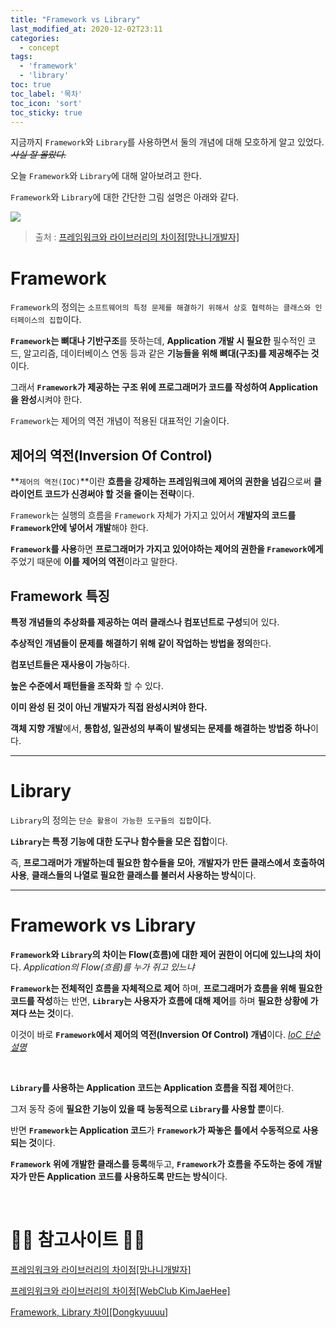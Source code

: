 ```yaml
---
title: "Framework vs Library"
last_modified_at: 2020-12-02T23:11
categories:
  - concept
tags: 
  - 'framework' 
  - 'library'
toc: true
toc_label: '목차'
toc_icon: 'sort'
toc_sticky: true
---
```

지금까지 `Framework`와 `Library`를 사용하면서 둘의 개념에 대해 모호하게 알고 있었다.
_~~사실 잘 몰랐다.~~_ 

오늘 `Framework`와 `Library`에 대해 알아보려고 한다.

`Framework`와 `Library`에 대한 간단한 그림 설명은 아래와 같다.

![](https://images.velog.io/images/gillog/post/2b5baa7c-59b2-442a-8e67-e0aacb1a02cf/998F9D3359FB43CA12.png)

> 출처 : [프레임워크와 라이브러리의 차이점[망나니개발자]](https://mangkyu.tistory.com/4)


# Framework

`Framework`의 정의는 `소프트웨어의 특정 문제를 해결하기 위해서 상호 협력하는 클래스와 인터페이스의 집합`이다.

**`Framework`는 뼈대나 기반구조**를 뜻하는데, **Application 개발 시 필요한** 필수적인 코드, 알고리즘, 데이터베이스 연동 등과 같은 **기능들을 위해 뼈대(구조)를 제공해주는 것**이다. 

그래서 **`Framework`가 제공하는 구조 위에 프로그래머가 코드를 작성하여 Application을 완성**시켜야 한다.

`Framework`는 제어의 역전 개념이 적용된 대표적인 기술이다.

## 제어의 역전(Inversion Of Control)

**`제어의 역전(IOC)`**이란 **흐름을 강제하는 프레임워크에 제어의 권한을 넘김**으로써 **클라이언트 코드가 신경써야 할 것을 줄이는 전략**이다. 

`Framework`는 실행의 흐름을 `Framework` 자체가 가지고 있어서 **개발자의 코드를 `Framework`안에 넣어서 개발**해야 한다. 

**`Framework`를 사용**하면 **프로그래머가 가지고 있어야하는 제어의 권한을 `Framework`에게** 주었기 때문에 **이를 제어의 역전**이라고 말한다.

## Framework 특징

**특정 개념들의 추상화를 제공하는 여러 클래스나 컴포넌트로 구성**되어 있다.

**추상적인 개념들이 문제를 해결하기 위해 같이 작업하는 방법을 정의**한다. 

**컴포넌트들은 재사용이 가능**하다.

**높은 수준에서 패턴들을 조작화** 할 수 있다.

**이미 완성 된 것이 아닌 개발자가 직접 완성시켜야 한다.**

**객체 지향 개발**에서, **통합성, 일관성의 부족이 발생되는 문제를 해결하는 방법중 하나**이다. 

---

# Library


`Library`의 정의는 `단순 활용이 가능한 도구들의 집합`이다.

**`Library`는 특정 기능에 대한 도구나 함수들을 모은 집합**이다. 

즉, **프로그래머가 개발하는데 필요한 함수들을 모아**, **개발자가 만든 클래스에서 호출하여 사용**, **클래스들의 나열로 필요한 클래스를 불러서 사용하는 방식**이다.


---

# Framework vs Library

**`Framework`와 `Library`의 차이는 Flow(흐름)에 대한 제어 권한이 어디에 있느냐의 차이**다.
_Application의 Flow(흐름)를 누가 쥐고 있느냐_

**`Framework`는 전체적인 흐름을 자체적으로 제어** 하며, **프로그래머가 흐름을 위해 필요한 코드를 작성**하는 반면, 
**`Library`는 사용자가 흐름에 대해 제어**를 하며 **필요한 상황에 가져다 쓰는 것**이다. 

이것이 바로 **`Framework`에서 제어의 역전(Inversion Of Control) 개념**이다.
_[IoC 단순 설명](https://velog.io/@gillog/Spring-DIDependency-Injection)_


<br>


**`Library`를 사용하는 Application 코드는 Application 흐름을 직접 제어**한다.  

그저 동작 중에 **필요한 기능이 있을 때** **능동적으로 `Library`를 사용할 뿐**이다. 

반면 **`Framework`**는** Application 코드**가 **`Framework`가 짜놓은 틀에서 수동적으로 사용되는 것**이다. 


**`Framework` 위에 개발한 클래스를 등록**해두고, **`Framework`가 흐름을 주도하는 중에 개발자가 만든 Application 코드를 사용하도록 만드는 방식**이다.


<br>

# 🙆‍♂️ 참고사이트 🙇‍♂️


[프레임워크와 라이브러리의 차이점[망나니개발자]](https://mangkyu.tistory.com/4)

[프레임워크와 라이브러리의 차이점[WebClub KimJaeHee]](https://webclub.tistory.com/458)

[Framework, Library 차이[Dongkyuuuu]](https://hang95-coding.tistory.com/4)

[]()
